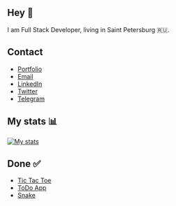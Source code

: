 ## Hey 👋

I am Full Stack Developer, living in Saint Petersburg :ru:.

## Contact

 - [Portfolio](https://tsivinsky.com)
 - [Email](mailto:daniil@tsivinsky.com)
 - [LinkedIn](https://www.linkedin.com/in/tsivinsky/)
 - [Twitter](https://twitter.com/tsivinsky17)
 - [Telegram](https://t.me/tsivinsky)

## My stats 📊

[![My stats](https://github-readme-stats.vercel.app/api?username=tsivinsky&show_icons=true)](https://github.com/anuraghazra/github-readme-stats)

## Done ✅

- [Tic Tac Toe](https://tic-tac-toe.tsivinsky.com/)
- [ToDo App](https://todo.tsivinsky.com/)
- [Snake](https://snake.tsivinsky.com/)
